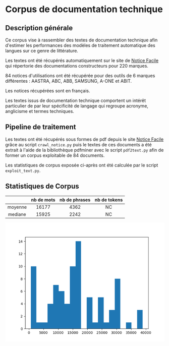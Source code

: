 # Corpus de documentation technique

## Description générale
Ce corpus vise à rassembler des textes de documentation technique afin d'estimer les performances des modèles de traitement automatique des langues sur ce genre de littérature.

Les textes ont été récupérés automatiquement sur le site de [Notice Facile](https://www.notice-facile.com) qui répertorie des documentations constructeurs pour 220 marques.

84 notices d'utilisations ont été récupérée pour des outils de 6 marques différentes : AASTRA, ABC, ABB, SAMSUNG, A-ONE et ABIT.

Les notices récupérées sont en français.

Les textes issus de documentation technique comportent un intérêt particulier de par leur spécificité de langage qui regroupe acronyme, anglicisme et termes techniques.

## Pipeline de traitement

Les textes ont été récupérés sous formes de pdf depuis le site [Notice Facile](https://www.notice-facile.com) grâce au script `crawl_notice.py` puis le textes de ces documents a été extrait à l'aide de la bibliothèque pdfminer avec le script `pdf2text.py` afin de former un corpus exploitable de 84 documents.

Les statistiques de corpus exposée ci-après ont été calculée par le script `exploit_text.py`.

## Statistiques de Corpus

|| nb de mots | nb de phrases | nb de tokens |
|:--:| :---------:|:----------:|:--------------:|
|moyenne| 16177 | 4362 |NC|
|mediane| 15925 | 2242 | NC|

![distribution de la taille des textes](image/Distribution_taille_texte.png)
